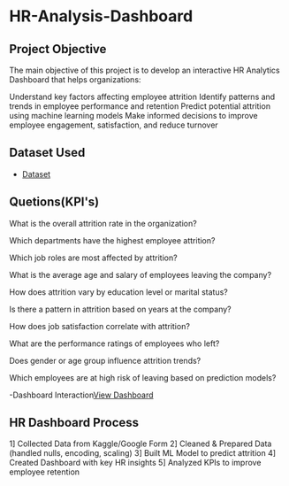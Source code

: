 # HR-Analysis-Dashboard



## Project Objective

The main objective of this project is to develop an interactive HR Analytics Dashboard that helps organizations:

Understand key factors affecting employee attrition
Identify patterns and trends in employee performance and retention
Predict potential attrition using machine learning models
Make informed decisions to improve employee engagement, satisfaction, and reduce turnover


## Dataset Used

- <a href="https://www.kaggle.com/datasets/pavansubhasht/ibm-hr-analytics-attrition-dataset/data">Dataset</a>


## Quetions(KPI's)

What is the overall attrition rate in the organization?

Which departments have the highest employee attrition?

Which job roles are most affected by attrition?

What is the average age and salary of employees leaving the company?

How does attrition vary by education level or marital status?

Is there a pattern in attrition based on years at the company?

How does job satisfaction correlate with attrition?

What are the performance ratings of employees who left?

Does gender or age group influence attrition trends?

Which employees are at high risk of leaving based on prediction models?

-Dashboard Interaction<a href="https://github.com/Mayurijadhav812/HR-Analysis-Dashboard/blob/main/Screenshot%202025-01-04%20115940.png">View Dashboard</a>

## HR Dashboard Process

1] Collected Data from Kaggle/Google Form
2] Cleaned & Prepared Data (handled nulls, encoding, scaling)
3] Built ML Model to predict attrition
4] Created Dashboard with key HR insights
5] Analyzed KPIs to improve employee retention





